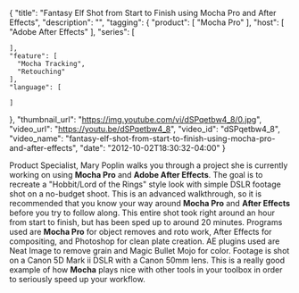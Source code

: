 {
  "title": "Fantasy Elf Shot from Start to Finish using Mocha Pro and After Effects",
  "description": "",
  "tagging": {
    "product": [
      "Mocha Pro"
    ],
    "host": [
      "Adobe After Effects"
    ],
    "series": [

    ],
    "feature": [
      "Mocha Tracking",
      "Retouching"
    ],
    "language": [

    ]
  },
  "thumbnail_url": "https://img.youtube.com/vi/dSPqetbw4_8/0.jpg",
  "video_url": "https://youtu.be/dSPqetbw4_8",
  "video_id": "dSPqetbw4_8",
  "video_name": "fantasy-elf-shot-from-start-to-finish-using-mocha-pro-and-after-effects",
  "date": "2012-10-02T18:30:32-04:00"
}

Product Specialist, Mary Poplin walks you through a project she is currently
working on using **Mocha Pro** and **Adobe After Effects**. The goal is to
recreate a "Hobbit/Lord of the Rings" style look with simple DSLR footage shot
on a no-budget shoot. This is an advanced walkthrough, so it is recommended
that you know your way around **Mocha Pro** and **After Effects** before you
try to follow along. This entire shot took right around an hour from start to
finish, but has been sped up to around 20 minutes. Programs used are **Mocha
Pro** for object removes and roto work, After Effects for compositing, and
Photoshop for clean plate creation. AE plugins used are Neat Image to remove
grain and Magic Bullet Mojo for color. Footage is shot on a Canon 5D Mark ii
DSLR with a Canon 50mm lens. This is a really good example of how **Mocha**
plays nice with other tools in your toolbox in order to seriously speed up
your workflow.
